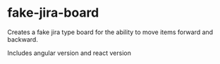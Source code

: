 # fake-jira-board

Creates a fake jira type board for the ability to move items forward and backward.

Includes angular version and react version
